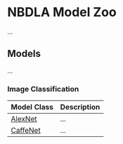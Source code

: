 # NBDLA Model Zoo
...

## Models
...

### Image Classification

Model Class| Description
---|---
[AlexNet](./models/alexnet.md) | ...
[CaffeNet](./models/caffenet.md) | ...